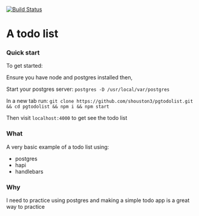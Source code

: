 [![Build Status](https://travis-ci.org/shouston3/pgtodolist.svg?branch=master)](https://travis-ci.org/shouston3/pgtodolist)

# A todo list

### Quick start

To get started:

Ensure you have node and postgres installed then,

Start your postgres server: `postgres -D /usr/local/var/postgres`

In a new tab run: `git clone https://github.com/shouston3/pgtodolist.git && cd pgtodolist && npm i && npm start`

Then visit `localhost:4000` to get see the todo list

### What

A very basic example of a todo list using:
* postgres
* hapi
* handlebars

### Why

I need to practice using postgres and making a simple todo app is a great way to practice
